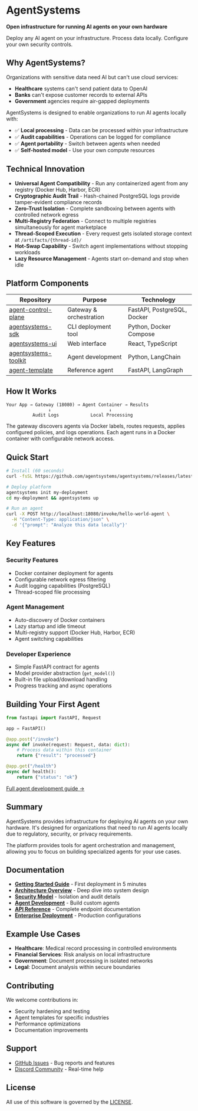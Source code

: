 # AgentSystems

**Open infrastructure for running AI agents on your own hardware**

Deploy any AI agent on your infrastructure. Process data locally. Configure your own security controls.

## Why AgentSystems?

Organizations with sensitive data need AI but can't use cloud services:
- **Healthcare** systems can't send patient data to OpenAI
- **Banks** can't expose customer records to external APIs  
- **Government** agencies require air-gapped deployments

AgentSystems is designed to enable organizations to run AI agents locally with:
- ✅ **Local processing** - Data can be processed within your infrastructure
- ✅ **Audit capabilities** - Operations can be logged for compliance
- ✅ **Agent portability** - Switch between agents when needed
- ✅ **Self-hosted model** - Use your own compute resources

## Technical Innovation

- **Universal Agent Compatibility** - Run any containerized agent from any registry (Docker Hub, Harbor, ECR)
- **Cryptographic Audit Trail** - Hash-chained PostgreSQL logs provide tamper-evident compliance records
- **Zero-Trust Isolation** - Complete sandboxing between agents with controlled network egress
- **Multi-Registry Federation** - Connect to multiple registries simultaneously for agent marketplace
- **Thread-Scoped Execution** - Every request gets isolated storage context at `/artifacts/{thread-id}/`
- **Hot-Swap Capability** - Switch agent implementations without stopping workloads
- **Lazy Resource Management** - Agents start on-demand and stop when idle

## Platform Components

| Repository | Purpose | Technology |
|------------|---------|------------|
| [agent-control-plane](https://github.com/agentsystems/agent-control-plane) | Gateway & orchestration | FastAPI, PostgreSQL, Docker |
| [agentsystems-sdk](https://github.com/agentsystems/agentsystems-sdk) | CLI deployment tool | Python, Docker Compose |
| [agentsystems-ui](https://github.com/agentsystems/agentsystems-ui) | Web interface | React, TypeScript |
| [agentsystems-toolkit](https://github.com/agentsystems/agentsystems-toolkit) | Agent development | Python, LangChain |
| [agent-template](https://github.com/agentsystems/agent-template) | Reference agent | FastAPI, LangGraph |

## How It Works

```
Your App → Gateway (18080) → Agent Container → Results
                ↓                      ↓
          Audit Logs            Local Processing
```

The gateway discovers agents via Docker labels, routes requests, applies configured policies, and logs operations. Each agent runs in a Docker container with configurable network access.

## Quick Start

```bash
# Install (60 seconds)
curl -fsSL https://github.com/agentsystems/agentsystems/releases/latest/download/install.sh | sh

# Deploy platform
agentsystems init my-deployment
cd my-deployment && agentsystems up

# Run an agent
curl -X POST http://localhost:18080/invoke/hello-world-agent \
  -H "Content-Type: application/json" \
  -d '{"prompt": "Analyze this data locally"}'
```

## Key Features

### Security Features
- Docker container deployment for agents
- Configurable network egress filtering
- Audit logging capabilities (PostgreSQL)
- Thread-scoped file processing

### Agent Management  
- Auto-discovery of Docker containers
- Lazy startup and idle timeout
- Multi-registry support (Docker Hub, Harbor, ECR)
- Agent switching capabilities

### Developer Experience
- Simple FastAPI contract for agents
- Model provider abstraction (`get_model()`)
- Built-in file upload/download handling
- Progress tracking and async operations

## Building Your First Agent

```python
from fastapi import FastAPI, Request

app = FastAPI()

@app.post("/invoke")
async def invoke(request: Request, data: dict):
    # Process data within this container
    return {"result": "processed"}

@app.get("/health")
async def health():
    return {"status": "ok"}
```

[Full agent development guide →](https://docs.agentsystems.ai/agents)

## Summary

AgentSystems provides infrastructure for deploying AI agents on your own hardware. It's designed for organizations that need to run AI agents locally due to regulatory, security, or privacy requirements.

The platform provides tools for agent orchestration and management, allowing you to focus on building specialized agents for your use cases.

## Documentation

- **[Getting Started Guide](https://docs.agentsystems.ai/quickstart)** - First deployment in 5 minutes
- **[Architecture Overview](https://docs.agentsystems.ai/architecture)** - Deep dive into system design
- **[Security Model](https://docs.agentsystems.ai/security)** - Isolation and audit details
- **[Agent Development](https://docs.agentsystems.ai/agents)** - Build custom agents
- **[API Reference](https://docs.agentsystems.ai/api)** - Complete endpoint documentation
- **[Enterprise Deployment](https://docs.agentsystems.ai/enterprise)** - Production configurations

## Example Use Cases

- **Healthcare**: Medical record processing in controlled environments
- **Financial Services**: Risk analysis on local infrastructure
- **Government**: Document processing in isolated networks
- **Legal**: Document analysis within secure boundaries

## Contributing

We welcome contributions in:
- Security hardening and testing
- Agent templates for specific industries
- Performance optimizations
- Documentation improvements

## Support

- [GitHub Issues](https://github.com/agentsystems/agentsystems/issues) - Bug reports and features
- [Discord Community](https://discord.gg/agentsystems) - Real-time help

## License

All use of this software is governed by the [LICENSE](LICENSE).